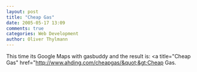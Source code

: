 ```yaml
---
layout: post
title: "Cheap Gas"
date: 2005-05-17 13:09
comments: true
categories: Web Development
author: Oliver Thylmann
---
```



This time its Google Maps with gasbuddy and the result is: &lt;a title=&quot;Cheap Gas&quot; href=&quot;http://www.ahding.com/cheapgas/&quot;&gt;Cheap Gas.


